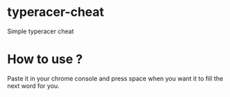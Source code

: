# typeracer-cheat
Simple typeracer cheat 

# How to use ?
Paste it in your chrome console and press space when you want it to fill the next word for you.
